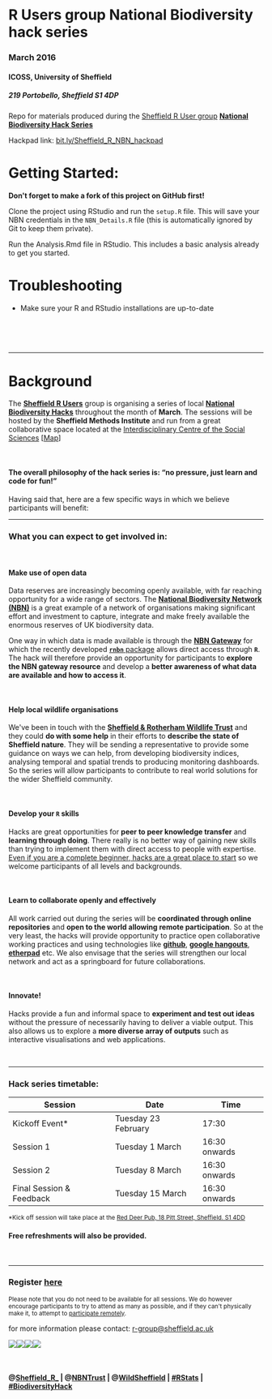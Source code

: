 # **R Users group National Biodiversity hack series**
### **March 2016**
#### **ICOSS, University of Sheffield**
##### 219 Portobello, Sheffield S1 4DP

Repo for materials produced during the [Sheffield R User group](http://sheffieldr.github.io/) [**National Biodiversity Hack Series**](https://rpubs.com/annakrystalli/153392)

Hackpad link: [bit.ly/Sheffield_R_NBN_hackpad](https://docs.google.com/document/d/19ctbFk6Y5Dt_YMxSEoWz0bsoIHgmCN8jUsUs3TU2qKI/edit)

# Getting Started:

**Don't forget to make a fork of this project on GitHub first!**

Clone the project using RStudio and run the `setup.R` file. This will save your NBN credentials in the `NBN_Details.R` file (this is automatically ignored by Git to keep them private).

Run the Analysis.Rmd file in RStudio. This includes a basic analysis already to get you started.

# Troubleshooting

 * Make sure your R and RStudio installations are up-to-date
 
<br>
<br>
<br>


***

# Background

The [**Sheffield R Users**](http://sheffieldr.github.io/) group is organising a series of local [**National Biodiversity Hacks**](http://sheffieldr.github.io/nbn-hack/) throughout the month of **March**. The sessions will be hosted by the **Sheffield Methods Institute** and run from a great collaborative space located at the [Interdisciplinary Centre of the Social Sciences](https://www.sheffield.ac.uk/icoss#) [[Map](https://www.google.co.uk/maps/place/Interdisciplinary+Centre+of+the+Social+Sciences/@53.3811084,-1.4839197,17z/data=!4m7!1m4!3m3!1s0x4879827f674a49cb:0xc3201928ecd6f113!2sInterdisciplinary+Centre+of+the+Social+Sciences!3b1!3m1!1s0x4879827f674a49cb:0xc3201928ecd6f113)]

<br>


#### **The overall philosophy of the hack series is: “no pressure, just learn and code for fun!”**


Having said that, here are a few specific ways in which we believe participants will benefit:

***




### **What you can expect to get involved in:**

<br>


#### **Make use of open data**


Data reserves are increasingly becoming openly available, with far reaching opportunity for a wide range of sectors. 
The [**National Biodiversity Network (NBN)**](http://nbn.org.uk/The-NBN/What-is-the-NBN.aspx) is a great example of a network of organisations making significant effort and investment to capture, integrate and make freely available the enormous reserves of UK biodiversity data.

One way in which data is made available is through the [**NBN Gateway**](https://data.nbn.org.uk/) for which the recently developed [**`rnbn`** package](http://www.nbn.org.uk/News/Latest-news/rNBN-is-an-R-package-for-retrieving-data-from-the.aspx) allows direct access through **`R`**. The hack will therefore provide an opportunity for participants to **explore the NBN gateway resource** and develop a **better awareness of what data are available and how to access it**.



<br>

#### **Help local wildlife organisations**


We've been in touch with the [**Sheffield & Rotherham Wildlife Trust**](http://www.wildsheffield.com/) and they could **do with some help** in their efforts to **describe the state of Sheffield nature**. They will be sending a representative to provide some guidance on ways we can help, from developing biodiversity indices, analysing temporal and spatial trends to producing monitoring dashboards. So the series will allow participants to contribute to real world solutions for the wider Sheffield community.




<br>

#### **Develop your `R` skills**

Hacks are great opportunities for **peer to peer knowledge transfer** and **learning through doing**. There really is no better way of gaining new skills than trying to implement them with direct access to people with expertise. [Even if you are a complete beginner, hacks are a great place to start](https://medium.com/hackathons-anonymous/hackathons-are-like-gyms-7ebcd6bfda26#.m0gwwa7cg) so we welcome participants of all levels and backgrounds.



<br>


#### **Learn to collaborate openly and effectively**

All work carried out during the series will be **coordinated through online repositories** and **open to the world allowing remote participation**. So at the very least, the hacks will provide opportunity to practice open collaborative working practices and using technologies like [**github**](https://github.com/), [**google hangouts**](https://hangouts.google.com/), [**etherpad**](http://etherpad.org/) etc. We also envisage that the series will strengthen our local network and act as a springboard for future collaborations.



<br>

#### **Innovate!**

Hacks provide a fun and informal space to **experiment and test out ideas** without the pressure of necessarily having to deliver a viable output. This also allows us to explore a **more diverse array of outputs** such as interactive visualisations and web applications.


<br>

***



### Hack series timetable:


| Session                  | Date                | Time          |
|--------------------------|---------------------|---------------|
| Kickoff Event*           | Tuesday 23 February | 17:30         |
| Session 1                | Tuesday 1 March     | 16:30 onwards |
| Session 2                | Tuesday 8 March     | 16:30 onwards |
| Final Session & Feedback | Tuesday 15 March    | 16:30 onwards |

<small>*Kick off session will take place at the [Red Deer Pub, 18 Pitt Street, Sheffield. S1 4DD](https://www.google.co.uk/maps/place/Red+Deer,+Pitt+St,+Sheffield,+South+Yorkshire+S1+4DD/@53.3805417,-1.4825242,17z/data=!4m7!1m4!3m3!1s0x4879827f71e2d0f3:0xac838c49de752c04!2sRed+Deer,+Pitt+St,+Sheffield,+South+Yorkshire+S1+4DD!3b1!3m1!1s0x4879827f71e2d0f3:0xac838c49de752c04)</small>

#### **Free refreshments will also be provided.**


<br>

***

### **Register [here](https://www.eventbrite.co.uk/e/sheffieldr-nbn-biodiversity-hack-tickets-21300740087)**

<small>Please note that you do not need to be available for all sessions. We do however encourage participants to try to attend as many as possible, and if they can't physically make it, to attempt to [participate remotely](https://github.com/SheffieldR/NBN_hack_series/blob/master/CONTRIBUTING.md). </small>


for more information please contact: <r-group@sheffield.ac.uk>

![](https://www.r-project.org/Rlogo.png)![](https://data.nbn.org.uk/Documentation/NBN_Gateway_Documentation/images/NBN-Gateway-Logo-200x.png)![](http://www.civilsociety.co.uk/company_images/thumbs/sheffield_and_rotherham_wildlife_trust_150.jpg)![](https://yt3.ggpht.com/-JEoEsDnmdwU/AAAAAAAAAAI/AAAAAAAAAAA/leXn2Vn76SU/s88-c-k-no/photo.jpg)

<br>

#### @[Sheffield_R_](https://twitter.com/Sheffield_R_) | @[NBNTrust](https://twitter.com/NBNTrust) | @[WildSheffield](https://twitter.com/WildSheffield) | [#RStats](https://twitter.com/hashtag/Rstats?src=hash) | [#BiodiversityHack](https://twitter.com/search?q=%23BiodiversityHack&src=typd)

